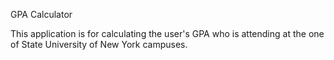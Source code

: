 GPA Calculator

This application is for calculating the user's GPA who is attending at the one of State University of New York campuses.
